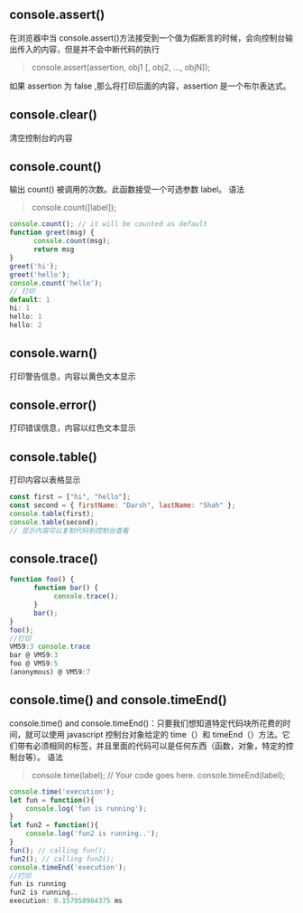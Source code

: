 ## console.assert()

在浏览器中当 console.assert()方法接受到一个值为假断言的时候，会向控制台输出传入的内容，但是并不会中断代码的执行

> console.assert(assertion, obj1 [, obj2, ..., objN]);

如果 assertion 为 false ,那么将打印后面的内容，assertion 是一个布尔表达式。

## console.clear()

清空控制台的内容

## console.count()

输出 count() 被调用的次数。此函数接受一个可选参数 label。
语法

> console.count([label]);

```js
console.count(); // it will be counted as default
function greet(msg) {
      console.count(msg);
      return msg
}
greet('hi');
greet('hello');
console.count('hello');
// 打印
default: 1
hi: 1
hello: 1
hello: 2
```

## console.warn()

打印警告信息，内容以黄色文本显示

## console.error()

打印错误信息，内容以红色文本显示

## console.table()

打印内容以表格显示

```js
const first = ["hi", "hello"];
const second = { firstName: "Darsh", lastName: "Shah" };
console.table(first);
console.table(second);
// 显示内容可以复制代码到控制台查看
```

## console.trace()

```js
function foo() {
      function bar() {
           console.trace();
      }
      bar();
}
foo();
//打印
VM59:3 console.trace
bar @ VM59:3
foo @ VM59:5
(anonymous) @ VM59:7

```

## console.time() and console.timeEnd()

console.time() and console.timeEnd()：只要我们想知道特定代码块所花费的时间，就可以使用 javascript 控制台对象给定的 time（）和 timeEnd（）方法。它们带有必须相同的标签，并且里面的代码可以是任何东西（函数，对象，特定的控制台等）。
语法

> console.time(label);
> // Your code goes here.
> console.timeEnd(label);

```js
console.time('execution');
let fun = function(){
    console.log('fun is running');
}
let fun2 = function(){
    console.log('fun2 is running..');
}
fun(); // calling fun();
fun2(); // calling fun2();
console.timeEnd('execution');
//打印
fun is running
fun2 is running..
execution: 0.157958984375 ms
```
